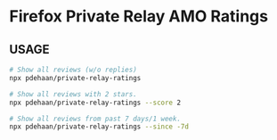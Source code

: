# Firefox Private Relay AMO Ratings

## USAGE

```sh
# Show all reviews (w/o replies)
npx pdehaan/private-relay-ratings

# Show all reviews with 2 stars.
npx pdehaan/private-relay-ratings --score 2

# Show all reviews from past 7 days/1 week.
npx pdehaan/private-relay-ratings --since -7d
```
